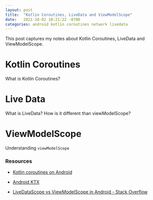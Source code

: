 ```yaml
---
layout: post
title:  "Kotlin Coroutines, LiveData and ViewModelScope"
date:   2021-10-02 10:21:22 -0700
categories: android kotlin coroutines network livedata
---
```


This post captures my notes about Kotlin Coroutines, LiveData and ViewModelScope.

# Kotlin Coroutines

What is Kotlin Coroutines?

# Live Data

What is LiveData? How is it different than viewModelScope?

# ViewModelScope

Understanding `viewModelScope`


### Resources

- [Kotlin coroutines on Android](https://developer.android.com/kotlin/coroutines)

- [Android KTX](https://developer.android.com/kotlin/ktx#viewmodel)

- [LiveDataScope vs ViewModelScope in Android - Stack Overflow](https://stackoverflow.com/questions/57698932/livedatascope-vs-viewmodelscope-in-android)
